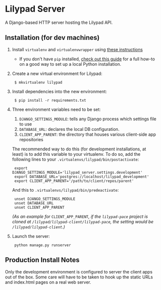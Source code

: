 # Lilypad Server

A Django-based HTTP server hosting the Lilypad API.

## Installation (for dev machines)

1.  Install `virtualenv` and `virtualenvwrapper` using [these instructions](http://docs.python-guide.org/en/latest/dev/virtualenvs.html)
    - If you don't have `pip` installed, [check out this guide](http://docs.python-guide.org/en/latest/#getting-started)
      for a full how-to on a good way to set up a local Python installation.

2. Create a new virtual environment for Lilypad:

        $ mkvirtualenv lilypad

3. Install dependencies into the new environment:

        $ pip install -r requirements.txt

4. Three environment variables need to be set:
    1. `DJANGO_SETTINGS_MODULE`: tells any Django process which settings file to use
    2. `DATABASE_URL`: declares the local DB configuration.
    3. `CLIENT_APP_PARENT`: the directory that houses various client-side app repositories

    The recommended way to do this (for development installations, at least) is to add this variable to your virtualenv. To do so, add the following lines to your `.virtualenvs/lilypad/bin/postactivate`:

        export DJANGO_SETTINGS_MODULE='lilypad_server.settings.development'
        export DATABASE_URL='postgres://localhost/lilypad_development'
        export CLIENT_APP_PARENT='/path/to/client/repos/parent'

    And this to `.virtualenvs/lilypad/bin/predeactivate`:

        unset DJANGO_SETTINGS_MODULE
        unset DATABASE_URL
        unset CLIENT_APP_PARENT

    _(As an example for_ `CLIENT_APP_PARENT`_, if the `lilypad-pace` project is cloned at `/lilypad/lilypad-client/lilypad-pace`, the setting would be `/lilypad/lilypad-client`.)_


5. Launch the server:

        python manage.py runserver


## Production Install Notes

Only the development environment is configured to server the client apps out of the box. Some care will have to be taken to hook
up the static URLs and index.html pages on a real web server.